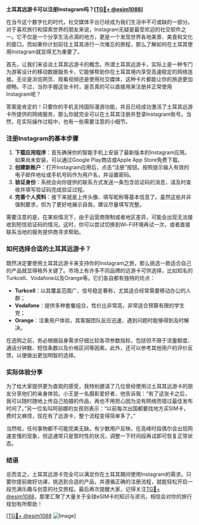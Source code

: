 **土耳其远游卡可以注册Instagram吗？[[TG💪+ @esim1088](https://t.me/s/esim1088)]**

在当今这个数字化的时代，社交媒体平台已经成为我们生活中不可或缺的一部分。对于喜欢旅行和探索世界的朋友来说，Instagram无疑是最受欢迎的社交软件之一。它不仅是一个分享生活点滴的地方，更是一个发现世界各地美景、美食和文化的窗口。而如果你计划前往土耳其进行一次难忘的旅程，那么了解如何在土耳其使用Instagram就显得尤为重要了。

首先，让我们来谈谈土耳其远游卡的概念。所谓土耳其远游卡，实际上是一种专门为游客设计的移动数据服务卡，它能够帮助你在土耳其境内享受高速稳定的网络连接。无论是浏览网页、观看视频还是使用社交媒体，这种卡片都能让你的旅途更加顺畅。不过，当你手握这张卡时，是否真的可以直接用来注册并正常使用Instagram呢？

答案是肯定的！只要你的手机支持国际漫游功能，并且已经成功激活了土耳其远游卡所提供的网络服务，那么你就完全可以在土耳其注册并登录Instagram账号。当然，在实际操作过程中，也有一些需要注意的小细节。

### 注册Instagram的基本步骤

1. **下载应用程序**：首先确保你的智能手机上安装了最新版本的Instagram应用。如果尚未安装，可以通过Google Play商店或Apple App Store免费下载。
2. **创建新账户**：打开Instagram应用后，点击“注册”按钮。按照提示输入有效的电子邮件地址或手机号码作为用户名，并设置密码。
3. **验证身份**：系统会向你提供的联系方式发送一条包含验证码的消息，请及时查收并填写验证码完成验证过程。
4. **完善个人资料**：接下来就是上传头像、填写昵称等基本信息了。虽然这些并非强制要求，但为了更好地展示自我，建议尽量填写完整。

需要注意的是，在某些情况下，由于运营商限制或者地区差异，可能会出现无法接收到短信验证码的情况。这时，你可以尝试切换到Wi-Fi环境再试一次，或者直接联系当地的服务提供商寻求帮助。

### 如何选择合适的土耳其远游卡？

既然决定要使用土耳其远游卡来支持你的Instagram之旅，那么挑选一款适合自己的产品就显得格外关键了。市场上有许多不同品牌的远游卡可供选择，比如知名的Turkcell、Vodafone以及Orange等。它们各自都有独特的优点：

- **Turkcell**：以其覆盖范围广、信号稳定著称，尤其适合经常需要移动办公的人群；
- **Vodafone**：提供多种套餐组合，性价比非常高，非常适合预算有限的学生党；
- **Orange**：注重用户体验，其客服团队反应迅速，遇到问题时能够得到及时解决。

在选购之前，务必根据自身需求仔细比较各项参数指标，包括但不限于流量额度、通话分钟数、短信条数以及价格区间等因素。此外，还可以参考其他用户的评价反馈，以便做出更加明智的选择。

### 实际体验分享

为了给大家提供更为直观的感受，我特别邀请了几位曾经使用过土耳其远游卡的朋友分享他们的亲身体验。小王是一名摄影爱好者，他告诉我：“有了这张卡之后，我可以随时随地上传自己拍摄的作品，再也不用担心因为没有网络而错过最佳发布时间了。”另一位名叫阿丽娜的女孩则表示：“以前每次出国都要找地方买SIM卡，费时又麻烦，现在有了远游卡，整个流程变得简单多了。”

当然啦，任何事物都不可能完美无缺。有少数用户反映，在高峰时段偶尔会出现网速变慢的现象，但这通常只是暂时性的状况，调整一下时间段再试即可恢复正常状态。

### 结语

总而言之，土耳其远游卡完全可以满足你在土耳其期间使用Instagram的需求。只要你提前做好功课，挑选到合适的产品，并遵循正确的注册流程，就能轻松开启一段充满乐趣与创意的社交旅程。最后再次提醒大家，记得关注[TG💪+ @esim1088](https://t.me/s/esim1088)，那里汇聚了大量关于全球eSIM卡的知识与资讯，相信会对你的旅行规划有所帮助！

[[TG💪+ @esim1088](https://t.me/s/esim1088) ![Image](https://i.postimg.cc/4NQfJmqS/Snipaste-2025-05-13-00-14-12.png)]